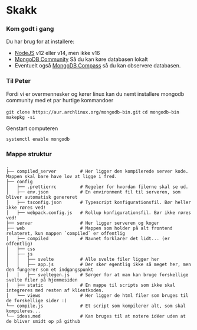 Skakk
============================

### Kom godt i gang

Du har brug for at installere:
 - [NodeJS](https://nodejs.org) v12 eller v14, men ikke v16
 - [MongoDB Community](https://www.mongodb.com/try/download/community) Så du kan køre databasen lokalt
 - Eventuelt også [MongoDB Compass](https://www.mongodb.com/products/compass) så du kan observere databasen.


### Til Peter

Fordi vi er overmennesker og kører linux kan du nemt installere mongodb community med et par hurtige kommandoer

`git clone https://aur.archlinux.org/mongodb-bin.git`
`cd mongodb-bin`
`makepkg -si`

Genstart computeren

`systemctl enable mongodb`



### Mappe struktur

    .
    ├── compiled_server         # Her ligger den kompilerede server kode. Mappen skal bare have lov at ligge i fred.
    ├── config
    │   ├── .prettierrc         # Regeler for hvordan filerne skal se ud.
    │   ├── env.json            # En environment fil til serveren, som bliver automatisk genereret
    │   ├── tsconfig.json       # Typescript konfigurationsfil. Bør heller ikke røres ved!
    │   ├── webpack.config.js   # Rollup konfigurationsfil. Bør ikke røres ved!
    ├── server                  # Her ligger serveren og koger
    ├── web                     # Mappen som holder på alt frontend relateret, kun mappen `compiled` er offentlig
    │   ├── compiled            # Navnet forklarer det lidt... (er offentlig)
    │   ├── css
    │   ├── js
    │   │   ├── svelte          # Alle svelte filer ligger her
    │   │   ├── app.js          # Der sker egentlig ikke så meget her, men den fungerer som et indgangspunkt
    │   │   ├── sveltegen.js    # Sørger for at man kan bruge forskellige svelte filer på hjemmesiden
    │   ├── static              # En mappe til scripts som ikke skal integreres med resten af klientkoden.
    │   └── views               # Her ligger de html filer som bruges til de forskellige sider :)
    └── compile.js              # Et script som kompilerer alt, som skal kompileres...
    └── ideas.med               # Kan bruges til at notere idéer uden at de bliver smidt op på github

